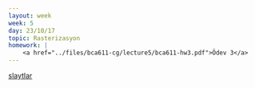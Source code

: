 ```yaml
---
layout: week
week: 5
day: 23/10/17
topic: Rasterizasyon
homework: |
    <a href="../files/bca611-cg/lecture5/bca611-hw3.pdf">Ödev 3</a>
---
```

[slaytlar](../files/bca611-cg/lecture5/cg-lecture5.pdf)  
